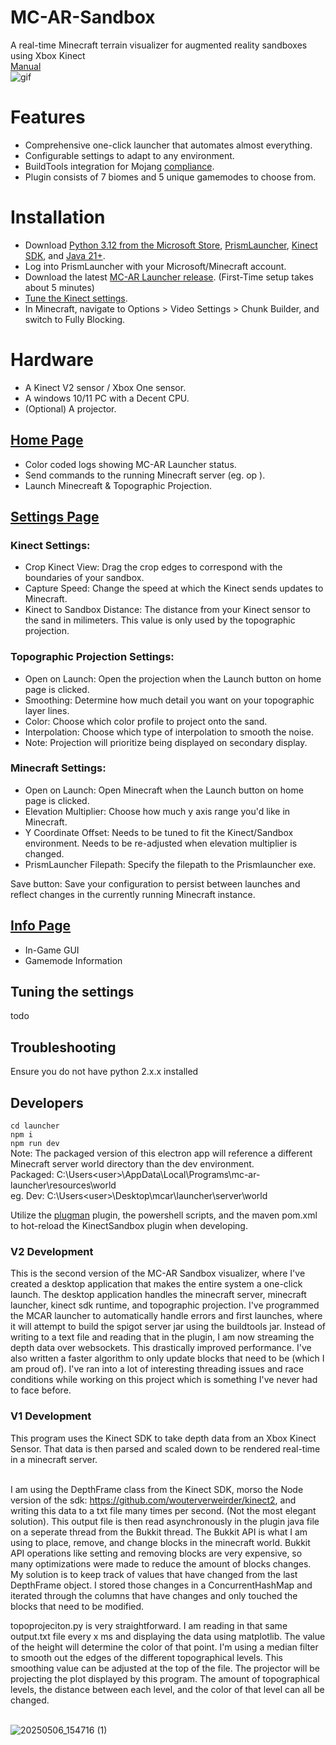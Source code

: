 # MC-AR-Sandbox
A real-time Minecraft terrain visualizer for augmented reality sandboxes using Xbox Kinect <br>
[Manual](https://github.com/user-attachments/files/20087963/MCAR.pdf) <br>
![gif](https://github.com/user-attachments/assets/60174835-b96c-4111-8c5c-913b25f1dbd5)

# Features
- Comprehensive one-click launcher that automates almost everything.
- Configurable settings to adapt to any environment.
- BuildTools integration for Mojang [compliance](https://github.com/github/dmca/blob/master/2014/2014-09-05-CraftBukkit.md).
- Plugin consists of 7 biomes and 5 unique gamemodes to choose from.

# Installation
- Download [Python 3.12 from the Microsoft Store](https://apps.microsoft.com/detail/9NCVDN91XZQP?hl=en-us&gl=US&ocid=pdpshare), [PrismLauncher](https://prismlauncher.org/download/windows/), [Kinect SDK](https://www.microsoft.com/en-us/download/details.aspx?id=44561), and [Java 21+](https://www.oracle.com/java/technologies/downloads/#java21). <br>
- Log into PrismLauncher with your Microsoft/Minecraft account. <br>
- Download the latest [MC-AR Launcher release](https://github.com/colemaring/MC-AR-Sandbox/releases). (First-Time setup takes about 5 minutes)<br>
- [Tune the Kinect settings](#tuning-the-settings). <br>
- In Minecraft, navigate to Options > Video Settings > Chunk Builder, and switch to Fully Blocking. <br>

# Hardware
- A Kinect V2 sensor / Xbox One sensor.
- A windows 10/11 PC with a Decent CPU.
- (Optional) A projector.

## [Home Page](https://github.com/user-attachments/assets/b5839ce7-03cb-41d6-bad5-7ee093b93f73)
- Color coded logs showing MC-AR Launcher status.
- Send commands to the running Minecraft server (eg. op <username>).
- Launch Minecreaft & Topographic Projection.

## [Settings Page](https://github.com/user-attachments/assets/6b244cf2-f8ce-4faa-a90e-f58231dc433f)
### Kinect Settings:
- Crop Kinect View: Drag the crop edges to correspond with the boundaries of your sandbox.
- Capture Speed: Change the speed at which the Kinect sends updates to Minecraft.
- Kinect to Sandbox Distance: The distance from your Kinect sensor to the sand in milimeters. This value is only used by the topographic projection.

### Topographic Projection Settings:
- Open on Launch: Open the projection when the Launch button on home page is clicked.
- Smoothing: Determine how much detail you want on your topographic layer lines.
- Color: Choose which color profile to project onto the sand.
- Interpolation: Choose which type of interpolation to smooth the noise.
- Note: Projection will prioritize being displayed on secondary display.

### Minecraft Settings:
- Open on Launch: Open Minecraft when the Launch button on home page is clicked.
- Elevation Multiplier: Choose how much y axis range you'd like in Minecraft.
- Y Coordinate Offset: Needs to be tuned to fit the Kinect/Sandbox environment. Needs to be re-adjusted when elevation multiplier is changed.
- PrismLauncher Filepath: Specify the filepath to the Prismlauncher exe.
  
Save button: Save your configuration to persist between launches and reflect changes in the currently running Minecraft instance.

## [Info Page](https://github.com/user-attachments/assets/b1cc0723-305f-4bb8-8986-3e002f523b15)
- In-Game GUI
- Gamemode Information

## Tuning the settings
todo

## Troubleshooting
Ensure you do not have python 2.x.x installed <br>

## Developers
```cd launcher```<br>
```npm i```<br>
```npm run dev```<br>
Note: The packaged version of this electron app will reference a different Minecraft server world directory than the dev environment.<br>
Packaged: C:\Users\<user>\AppData\Local\Programs\mc-ar-launcher\resources\world <br>
eg. Dev: C:\Users\<user>\Desktop\mcar\launcher\server\world <br>

Utilize the [plugman](https://www.spigotmc.org/resources/plugmanx.88135/) plugin, the powershell scripts, and the maven pom.xml to hot-reload the KinectSandbox plugin when developing. <br>

### V2 Development
This is the second version of the MC-AR Sandbox visualizer, where I've created a desktop application that makes the entire system a one-click launch. The desktop application handles the minecraft server, minecraft launcher, kinect sdk runtime, and topographic projection. I've programmed the MCAR launcher to automatically handle errors and first launches, where it will attempt to build the spigot server jar using the buildtools jar. Instead of writing to a text file and reading that in the plugin, I am now streaming the depth data over websockets. This drastically improved performance. I've also written a faster algorithm to only update blocks that need to be (which I am proud of). I've ran into a lot of interesting threading issues and race conditions while working on this project which is something I've never had to face before. <br>

### V1 Development
This program uses the Kinect SDK to take depth data from an Xbox Kinect Sensor. That data is then parsed and scaled down to be rendered real-time in a minecraft server. <br><br>

I am using the DepthFrame class from the Kinect SDK, morso the Node version of the sdk: https://github.com/wouterverweirder/kinect2, and writing this data to a txt file many times per second. (Not the most elegant solution). This output file is then read asynchronously in the plugin java file on a seperate thread from the Bukkit thread. The Bukkit API is what I am using to place, remove, and change blocks in the minecraft world. Bukkit API operations like setting and removing blocks are very expensive, so many optimizations were made to reduce the amount of blocks changes. My solution is to keep track of values that have changed from the last DepthFrame object. I stored those changes in a ConcurrentHashMap and iterated through the columns that have changes and only touched the blocks that need to be modified.

topoprojeciton.py is very straightforward. I am reading in that same output.txt file every x ms and displaying the data using matplotlib. The value of the height will determine the color of that point. I'm using a median filter to smooth out the edges of the different topographical levels. This smoothing value can be adjusted at the top of the file. The projector will be projecting the plot displayed by this program. The amount of topographical levels, the distance between each level, and the color of that level can all be changed. <br><br>

![20250506_154716 (1)](https://github.com/user-attachments/assets/d196c2e8-ec46-42a1-a290-1c4a30ca8841)

